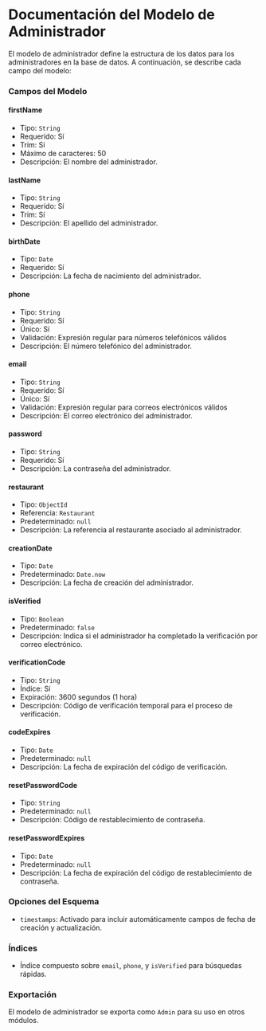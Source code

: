 # Documentación del Modelo de Administrador

El modelo de administrador define la estructura de los datos para los administradores en la base de datos. A continuación, se describe cada campo del modelo:

### Campos del Modelo

#### firstName
- Tipo: `String`
- Requerido: Sí
- Trim: Sí
- Máximo de caracteres: 50
- Descripción: El nombre del administrador.

#### lastName
- Tipo: `String`
- Requerido: Sí
- Trim: Sí
- Descripción: El apellido del administrador.

#### birthDate
- Tipo: `Date`
- Requerido: Sí
- Descripción: La fecha de nacimiento del administrador.

#### phone
- Tipo: `String`
- Requerido: Sí
- Único: Sí
- Validación: Expresión regular para números telefónicos válidos
- Descripción: El número telefónico del administrador.

#### email
- Tipo: `String`
- Requerido: Sí
- Único: Sí
- Validación: Expresión regular para correos electrónicos válidos
- Descripción: El correo electrónico del administrador.

#### password
- Tipo: `String`
- Requerido: Sí
- Descripción: La contraseña del administrador.

#### restaurant
- Tipo: `ObjectId`
- Referencia: `Restaurant`
- Predeterminado: `null`
- Descripción: La referencia al restaurante asociado al administrador.

#### creationDate
- Tipo: `Date`
- Predeterminado: `Date.now`
- Descripción: La fecha de creación del administrador.

#### isVerified
- Tipo: `Boolean`
- Predeterminado: `false`
- Descripción: Indica si el administrador ha completado la verificación por correo electrónico.

#### verificationCode
- Tipo: `String`
- Índice: Sí
- Expiración: 3600 segundos (1 hora)
- Descripción: Código de verificación temporal para el proceso de verificación.

#### codeExpires
- Tipo: `Date`
- Predeterminado: `null`
- Descripción: La fecha de expiración del código de verificación.

#### resetPasswordCode
- Tipo: `String`
- Predeterminado: `null`
- Descripción: Código de restablecimiento de contraseña.

#### resetPasswordExpires
- Tipo: `Date`
- Predeterminado: `null`
- Descripción: La fecha de expiración del código de restablecimiento de contraseña.

### Opciones del Esquema

- `timestamps`: Activado para incluir automáticamente campos de fecha de creación y actualización.

### Índices

- Índice compuesto sobre `email`, `phone`, y `isVerified` para búsquedas rápidas.

### Exportación

El modelo de administrador se exporta como `Admin` para su uso en otros módulos.
